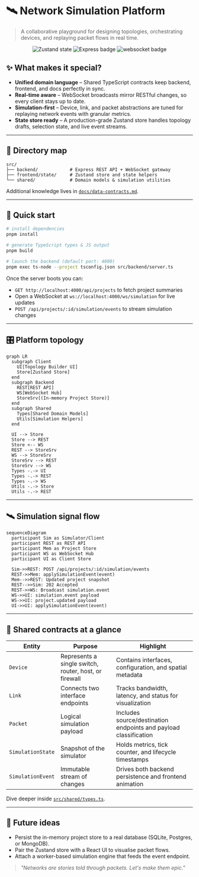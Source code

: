 # 🛰️ Network Simulation Platform

> A collaborative playground for designing topologies, orchestrating devices, and replaying packet flows in real time.

<div align="center">
  <img src="https://img.shields.io/badge/state-managed%20with%20zustand-1f2937?style=for-the-badge&logo=zustand" alt="Zustand state" />
  <img src="https://img.shields.io/badge/backend-express-2563eb?style=for-the-badge&logo=express" alt="Express badge" />
  <img src="https://img.shields.io/badge/websocket-ready-047857?style=for-the-badge&logo=websocket" alt="websocket badge" />
</div>

## ✨ What makes it special?

- **Unified domain language** – Shared TypeScript contracts keep backend, frontend, and docs perfectly in sync.
- **Real-time aware** – WebSocket broadcasts mirror RESTful changes, so every client stays up to date.
- **Simulation-first** – Device, link, and packet abstractions are tuned for replaying network events with granular metrics.
- **State store ready** – A production-grade Zustand store handles topology drafts, selection state, and live event streams.

---

## 🧭 Directory map

```text
src/
├── backend/            # Express REST API + WebSocket gateway
├── frontend/state/     # Zustand store and state helpers
└── shared/             # Domain models & simulation utilities
```

Additional knowledge lives in [`docs/data-contracts.md`](./docs/data-contracts.md).

---

## 🚀 Quick start

```bash
# install dependencies
pnpm install

# generate TypeScript types & JS output
pnpm build

# launch the backend (default port: 4000)
pnpm exec ts-node --project tsconfig.json src/backend/server.ts
```

Once the server boots you can:

- `GET http://localhost:4000/api/projects` to fetch project summaries
- Open a WebSocket at `ws://localhost:4000/ws/simulation` for live updates
- `POST /api/projects/:id/simulation/events` to stream simulation changes

---

## 🎛️ Platform topology

```mermaid
graph LR
  subgraph Client
    UI[Topology Builder UI]
    Store[Zustand Store]
  end
  subgraph Backend
    REST[REST API]
    WS[WebSocket Hub]
    StoreSrv[(In-memory Project Store)]
  end
  subgraph Shared
    Types[Shared Domain Models]
    Utils[Simulation Helpers]
  end

  UI --> Store
  Store --> REST
  Store <-- WS
  REST --> StoreSrv
  WS --> StoreSrv
  StoreSrv --> REST
  StoreSrv --> WS
  Types -.-> UI
  Types -.-> REST
  Types -.-> WS
  Utils -.-> Store
  Utils -.-> REST
```

---

## 🛰️ Simulation signal flow

```mermaid
sequenceDiagram
  participant Sim as Simulator/Client
  participant REST as REST API
  participant Mem as Project Store
  participant WS as WebSocket Hub
  participant UI as Client Store

  Sim->>REST: POST /api/projects/:id/simulation/events
  REST->>Mem: applySimulationEvent(event)
  Mem-->>REST: Updated project snapshot
  REST-->>Sim: 202 Accepted
  REST->>WS: Broadcast simulation.event
  WS->>UI: simulation.event payload
  WS->>UI: project.updated payload
  UI->>UI: applySimulationEvent(event)
```

---

## 🧩 Shared contracts at a glance

| Entity | Purpose | Highlight |
| --- | --- | --- |
| `Device` | Represents a single switch, router, host, or firewall | Contains interfaces, configuration, and spatial metadata |
| `Link` | Connects two interface endpoints | Tracks bandwidth, latency, and status for visualization |
| `Packet` | Logical simulation payload | Includes source/destination endpoints and payload classification |
| `SimulationState` | Snapshot of the simulator | Holds metrics, tick counter, and lifecycle timestamps |
| `SimulationEvent` | Immutable stream of changes | Drives both backend persistence and frontend animation |

Dive deeper inside [`src/shared/types.ts`](./src/shared/types.ts).

---

## 🌌 Future ideas

- Persist the in-memory project store to a real database (SQLite, Postgres, or MongoDB).
- Pair the Zustand store with a React UI to visualise packet flows.
- Attach a worker-based simulation engine that feeds the event endpoint.

> _"Networks are stories told through packets. Let's make them epic."_
